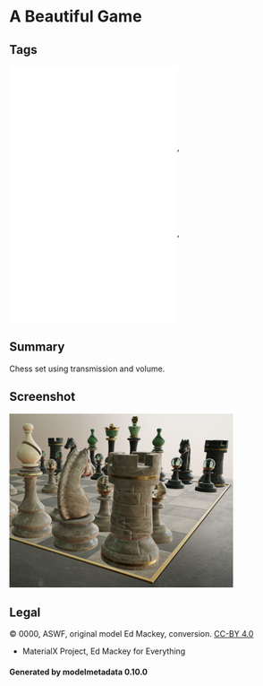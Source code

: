 # A Beautiful Game

## Tags

![sharable](./README-sharable.md), ![no-year](./README-no-year.md), ![issues](./README-issues.md)

## Summary

Chess set using transmission and volume.

## Screenshot

![screenshot](screenshot/screenshot.jpg)

## Legal

&copy; 0000, ASWF, original model
Ed Mackey, conversion. [CC-BY 4.0](https://creativecommons.org/licenses/by-nd/4.0/legalcode)

 - MaterialX Project, Ed Mackey for Everything

#### Generated by modelmetadata 0.10.0